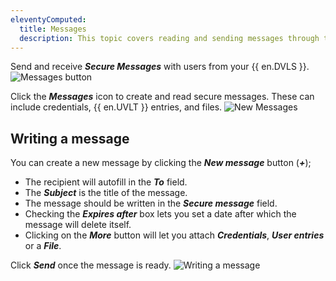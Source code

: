 ```yaml
---
eleventyComputed:
  title: Messages
  description: This topic covers reading and sending messages through the {{ en.DVLS }} web interface.
---
```

Send and receive ***Secure Messages*** with users from your {{ en.DVLS }}.
![Messages button](https://cdnweb.devolutions.net/docs/docs_en_server_DVLS6025_2024_1.png)

Click the ***Messages*** icon to create and read secure messages. These can include credentials, {{ en.UVLT }} entries, and files.
![New Messages](https://cdnweb.devolutions.net/docs/docs_en_server_ServerOp4052.png)

## Writing a message
You can create a new message by clicking the ***New message*** button (***+***);
* The recipient will autofill in the ***To*** field.
* The ***Subject*** is the title of the message.
* The message should be written in the ***Secure message*** field.
* Checking the ***Expires after*** box lets you set a date after which the message will delete itself.
* Clicking on the ***More*** button will let you attach ***Credentials***, ***User entries*** or a ***File***.

Click ***Send*** once the message is ready.
![Writing a message](https://cdnweb.devolutions.net/docs/docs_en_server_ServerOp0050.png)
